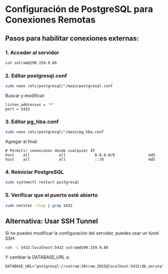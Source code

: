 # Configuración de PostgreSQL para Conexiones Remotas

## Pasos para habilitar conexiones externas:

### 1. Acceder al servidor
```bash
ssh sotram@190.159.9.80
```

### 2. Editar postgresql.conf
```bash
sudo nano /etc/postgresql/*/main/postgresql.conf
```

Buscar y modificar:
```
listen_addresses = '*'
port = 5432
```

### 3. Editar pg_hba.conf
```bash
sudo nano /etc/postgresql/*/main/pg_hba.conf
```

Agregar al final:
```
# Permitir conexiones desde cualquier IP
host    all             all             0.0.0.0/0               md5
host    all             all             ::/0                    md5
```

### 4. Reiniciar PostgreSQL
```bash
sudo systemctl restart postgresql
```

### 5. Verificar que el puerto esté abierto
```bash
sudo netstat -tlnp | grep 5432
```

## Alternativa: Usar SSH Tunnel

Si no puedes modificar la configuración del servidor, puedes usar un túnel SSH:

```bash
ssh -L 5432:localhost:5432 sotram@190.159.9.80
```

Y cambiar la DATABASE_URL a:
```
DATABASE_URL="postgresql://sotram:S0tram.2025@localhost:5432/db_enruta"
```

